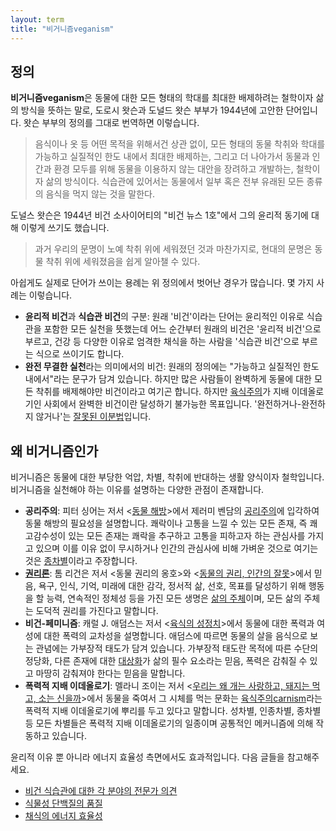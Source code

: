 ```yaml
---
layout: term
title: "비거니즘veganism"
---
```

## 정의

**비거니즘veganism**은 동물에 대한 모든 형태의 학대를 최대한 배제하려는 철학이자 삶의 방식을 뜻하는 말로, 도로시 왓슨과 도널드 왓슨 부부가 1944년에 고안한 단어입니다. 왓슨 부부의 정의를 그대로 번역하면 이렇습니다.

> 음식이나 옷 등 어떤 목적을 위해서건 상관 없이, 모든 형태의 동물 착취와 학대를 가능하고 실질적인 한도 내에서 최대한 배제하는, 그리고 더 나아가서 동물과 인간과 환경 모두를 위해 동물을 이용하지 않는 대안을 장려하고 개발하는, 철학이자 삶의 방식이다. 식습관에 있어서는 동물에서 일부 혹은 전부 유래된 모든 종류의 음식을 먹지 않는 것을 말한다.

도널스 왓슨은 1944년 비건 소사이어티의 "비건 뉴스 1호"에서 그의 윤리적 동기에 대해 이렇게 쓰기도 했습니다.

> 과거 우리의 문명이 노예 착취 위에 세워졌던 것과 마찬가지로, 현대의 문명은 동물 착취 위에 세워졌음을 쉽게 알아챌 수 있다.

아쉽게도 실제로 단어가 쓰이는 용례는 위 정의에서 벗어난 경우가 많습니다. 몇 가지 사례는 이렇습니다.

- **윤리적 비건**과 **식습관 비건**의 구분: 원래 '비건'이라는 단어는 윤리적인 이유로 식습관을 포함한 모든 실천을 뜻했는데 어느 순간부터 원래의 비건은 '윤리적 비건'으로 부르고, 건강 등 다양한 이유로 엄격한 채식을 하는 사람을 '식습관 비건'으로 부르는 식으로 쓰이기도 합니다.
- **완전 무결한 실천**라는 의미에서의 비건: 원래의 정의에는 "가능하고 실질적인 한도 내에서"라는 문구가 담겨 있습니다. 하지만 많은 사람들이 완벽하게 동물에 대한 모든 착취를 배제해야만 비건이라고 여기곤 합니다. 하지만 [육식주의](/terms/carnism.html)가 지배 이데올로기인 사회에서 완벽한 비건이란 달성하기 불가능한 목표입니다. '완전하거나-완전하지 않거나'는 [잘못된 이분법](/terms/dichotomy.html)입니다.

## 왜 비거니즘인가

비거니즘은 동물에 대한 부당한 억압, 차별, 착취에 반대하는 생활 양식이자 철학입니다. 비거니즘을 실천해야 하는 이유를 설명하는 다양한 관점이 존재합니다.

- **공리주의**: 피터 싱어는 저서 \<[동물 해방](/2019/07/28/animal-liberation.html)\>에서 제러미 벤담의 [공리주의](/terms/utilitarianism.html)에 입각하여 동물 해방의 필요성을 설명합니다. 쾌락이나 고통을 느낄 수 있는 모든 존재, 즉 쾌고감수성이 있는 모든 존재는 쾌락을 추구하고 고통을 피하고자 하는 관심사를 가지고 있으며 이를 이유 없이 무시하거나 인간의 관심사에 비해 가벼운 것으로 여기는 것은 [종차별](/terms/speciesism.html)이라고 주장합니다.
- **[권리론](/terms/rights-view.html)**: 톰 리건은 저서 \<동물 권리의 옹호\>와 \<[동물의 권리, 인간의 잘못](/2019/08/01/animal-rights-human-wrongs.html)\>에서 믿음, 욕구, 인식, 기억, 미래에 대한 감각, 정서적 삶, 선호, 목표를 달성하기 위해 행동을 할 능력, 연속적인 정체성 등을 가진 모든 생명은 [삶의 주체](/terms/subject-of-a-life.html)이며, 모든 삶의 주체는 도덕적 권리를 가진다고 말합니다.
- **비건-페미니즘**: 캐럴 J. 애덤스는 저서 \<[육식의 성정치](/2020/01/15/the-sexual-politics-of-meat.html)\>에서 동물에 대한 폭력과 여성에 대한 폭력의 교차성을 설명합니다. 애덤스에 따르면 동물의 살을 음식으로 보는 관념에는 가부장적 태도가 담겨 있습니다. 가부장적 태도란 목적에 따른 수단의 정당화, 다른 존재에 대한 [대상화](/terms/objectification.html)가 삶의 필수 요소라는 믿음, 폭력은 감춰질 수 있고 마땅히 감춰져야 한다는 믿음을 말합니다.
- **폭력적 지배 이데올로기**: 멜라니 조이는 저서 \<[우리는 왜 개는 사랑하고, 돼지는 먹고, 소는 신을까](/2020/02/22/why-we-love-dogs.html)\>에서 동물을 죽여서 그 시체를 먹는 문화는 [육식주의carnism](/terms/carnism.html)라는 폭력적 지배 이데올로기에 뿌리를 두고 있다고 말합니다. 성차별, 인종차별, 종차별 등 모든 차별들은 폭력적 지배 이데올로기의 일종이며 공통적인 메커니즘에 의해 작동하고 있습니다.

윤리적 이유 뿐 아니라 에너지 효율성 측면에서도 효과적입니다. 다음 글들을 참고해주세요.

* [비건 식습관에 대한 각 분야의 전문가 의견](/2020/10/03/export-opinions-on-vegan-diet.html)
* [식물성 단백질의 품질](/2020/10/02/quality-of-plant-based-protein.html)
* [채식의 에너지 효율성](/2020/03/15/efficiency-of-vegan-diet.html)
